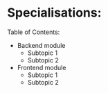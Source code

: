 # Specialisations:

Table of Contents:
- Backend module
  - Subtopic 1
  - Subtopic 2
- Frontend module
  - Subtopic 1
  - Subtopic 2